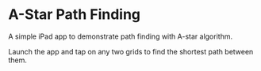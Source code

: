 A-Star Path Finding
====================

A simple iPad app to demonstrate path finding with A-star algorithm.

Launch the app and tap on any two grids to find the shortest path between them.


